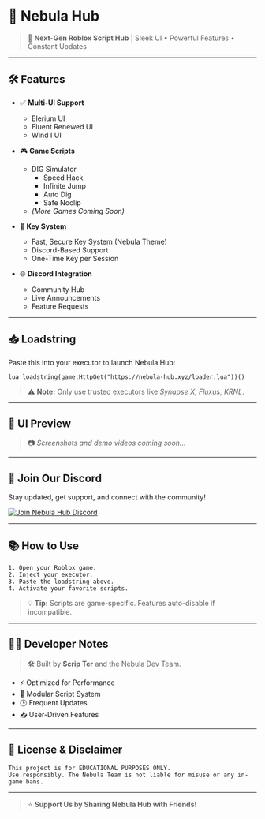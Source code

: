 # 🌌 Nebula Hub

> 🚀 **Next-Gen Roblox Script Hub** | Sleek UI • Powerful Features • Constant Updates

---

## 🛠️ Features

- ✅ **Multi-UI Support**
  - Elerium UI
  - Fluent Renewed UI
  - Wind I UI

- 🎮 **Game Scripts**
  - DIG Simulator
    - Speed Hack
    - Infinite Jump
    - Auto Dig
    - Safe Noclip
  - *(More Games Coming Soon)*

- 🔑 **Key System**
  - Fast, Secure Key System (Nebula Theme)
  - Discord-Based Support
  - One-Time Key per Session

- 🌐 **Discord Integration**
  - Community Hub
  - Live Announcements
  - Feature Requests

---

## 📥 Loadstring

Paste this into your executor to launch Nebula Hub:

``lua
loadstring(game:HttpGet("https://nebula-hub.xyz/loader.lua"))()
``

> ⚠️ **Note:** Only use trusted executors like *Synapse X, Fluxus, KRNL*.

---

## 📸 UI Preview

> 📷 *Screenshots and demo videos coming soon...*

---

## 📢 Join Our Discord

Stay updated, get support, and connect with the community!

[![Join Nebula Hub Discord](https://img.shields.io/discord/000000000000000000?label=Join%20Discord&logo=discord&style=for-the-badge)](https://discord.gg/YOUR-LINK-HERE)

---

## 📚 How to Use

```text
1. Open your Roblox game.
2. Inject your executor.
3. Paste the loadstring above.
4. Activate your favorite scripts.
```

> 💡 **Tip:** Scripts are game-specific. Features auto-disable if incompatible.

---

## 🧑‍💻 Developer Notes

> 🛠️ Built by **Scrip Ter** and the Nebula Dev Team.

- ⚡ Optimized for Performance
- 🧩 Modular Script System
- 🕒 Frequent Updates
- 📥 User-Driven Features

---

## 📄 License & Disclaimer

```
This project is for EDUCATIONAL PURPOSES ONLY.
Use responsibly. The Nebula Team is not liable for misuse or any in-game bans.
```

---

> ⭐ **Support Us by Sharing Nebula Hub with Friends!**
